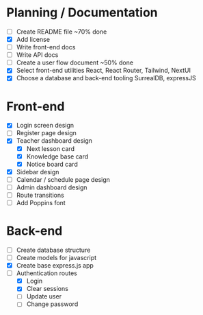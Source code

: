 # Planning / Documentation
- [ ] Create README file ~70% done
- [x] Add license
- [ ] Write front-end docs
- [ ] Write API docs
- [ ] Create a user flow document ~50% done
- [x] Select front-end utilities
	React, React Router, Tailwind, NextUI
- [x] Choose a database and back-end tooling
	SurrealDB, expressJS

# Front-end
- [x] Login screen design
- [ ] Register page design
- [x] Teacher dashboard design
	- [x] Next lesson card
	- [x] Knowledge base card
	- [x] Notice board card
- [x] Sidebar design
- [ ] Calendar / schedule page design
- [ ] Admin dashboard design
- [ ] Route transitions
- [ ] Add Poppins font

# Back-end
- [ ] Create database structure
- [ ] Create models for javascript
- [x] Create base express.js app
- [ ] Authentication routes
	- [x] Login
	- [x] Clear sessions
	- [ ] Update user
	- [ ] Change password